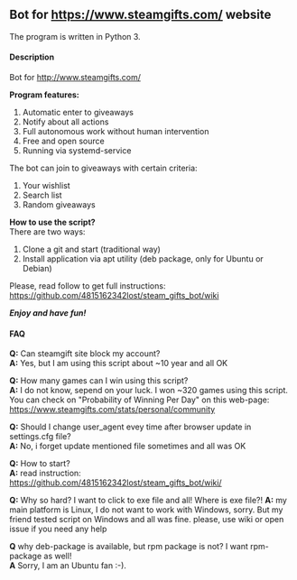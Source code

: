 ## Bot for https://www.steamgifts.com/ website
The program is written in Python 3.

#### Description
Bot for http://www.steamgifts.com/

**Program features:**
  1. Automatic enter to giveaways
  2. Notify about all actions
  3. Full autonomous work without human intervention
  4. Free and open source
  5. Running via systemd-service

The bot can join to giveaways with certain criteria:
  1. Your wishlist
  2. Search list
  3. Random giveaways

**How to use the script?**<br>
There are two ways:
  1. Clone a git and start (traditional way)
  2. Install application via apt utility (deb package, only for Ubuntu or Debian)

Please, read follow to get full instructions:
https://github.com/4815162342lost/steam_gifts_bot/wiki
  
***Enjoy and have fun!***

#### FAQ

**Q:** Can steamgift site block my account?  
**A:** Yes, but I am using this script about ~10 year and all OK  

**Q:** How many games can I win using this script?  
**A:** I do not know, sepend on your luck. I won ~320 games using this script. You can check on "Probability of Winning Per Day" on this web-page: https://www.steamgifts.com/stats/personal/community


**Q:** Should I change user_agent evey time after browser update in settings.cfg file?  
**A:** No, i forget update mentioned file sometimes and all was OK  

**Q:** How to start?  
**A:** read instruction: https://github.com/4815162342lost/steam_gifts_bot/wiki/

**Q:** Why so hard? I want to click to exe file and all! Where is exe file?!
**A:** my main platform is Linux, I do not want to work with Windows, sorry. But my friend tested script on Windows and all was fine. please, use wiki or open issue if you need any help

**Q** why deb-package is available, but rpm package is not? I want rpm-package as well!<br/>
**A** Sorry, I am an Ubuntu fan :-).
